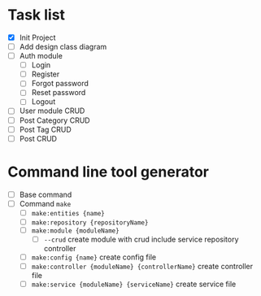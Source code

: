 # Task list

- [x] Init Project
- [ ] Add design class diagram
- [ ] Auth module
  - [ ] Login
  - [ ] Register
  - [ ] Forgot password
  - [ ] Reset password
  - [ ] Logout
- [ ] User module CRUD
- [ ] Post Category CRUD
- [ ] Post Tag CRUD
- [ ] Post CRUD

# Command line tool generator

- [ ] Base command
- [ ] Command `make`
  - [ ] `make:entities {name}`
  - [ ] `make:repository {repositoryName}`
  - [ ] `make:module {moduleName}`
    - [ ] `--crud` create module with crud include service repository controller
  - [ ] `make:config {name}` create config file
  - [ ] `make:controller {moduleName} {controllerName}` create controller file
  - [ ] `make:service {moduleName} {serviceName}` create service file